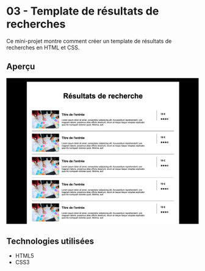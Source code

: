 # 03 - Template de résultats de recherches

Ce mini-projet montre comment créer un template de résultats de recherches en HTML et CSS.

## Aperçu

![Capture](./screenshots/Capture%20d’écran%202025-07-07%20à%2017.59.45.png)

## Technologies utilisées

- HTML5
- CSS3
